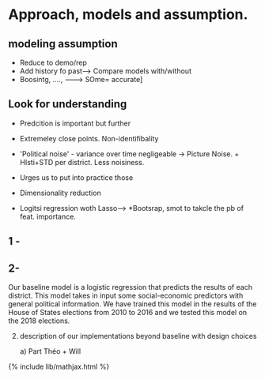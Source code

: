 # Approach, models and assumption.


## modeling assumption
- Reduce to demo/rep
- Add history fo past--> Compare models with/without
- Boosintg, ...., ---> SOme= accurate]

## Look for understanding 
- Predcition is important but further 
- Extremeley close points. Non-identifibality
- 'Political noise' - variance over time negligeable -> Picture Noise. + HIsti+STD per district. 
Less noisiness. 

- Urges us to put into practice those
- Dimensionality reduction
- Logitsi regression woth Lasso--> *Bootsrap, smot to takcle the pb of feat. importance. 






## 1 -  


## 2- 

Our baseline model is a logistic regression that predicts the results of each district. This model takes in input some social-economic predictors with general political information. We have trained this model in the results of the House of States elections from 2010 to 2016 and we tested this model on the 2018 elections. 

2) description of our implementations beyond baseline with design choices

    a) Part Théo + Will
    



{% include lib/mathjax.html %}
